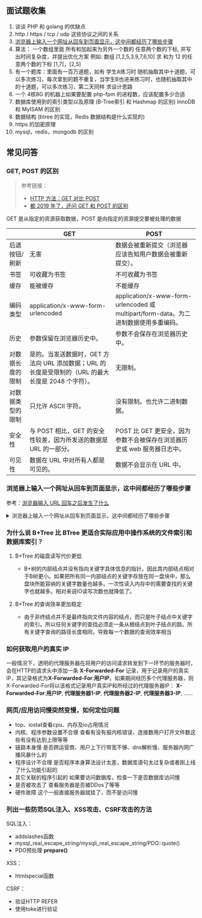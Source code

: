 
## 面试题收集
1. 谈谈 PHP 和 golang 的优缺点
2. http / https / tcp / udp 这些协议之间的关系
3. [浏览器上输入一个网址从回车到页面显示，这中间都经历了哪些步骤](#浏览器上输入一个网址从回车到页面显示，这中间都经历了哪些步骤)
4. 算法： 一个数组里面 所有和加起来为另外一个数的 任意两个数的下标, 并写出时间复杂度，并提出优化方案
    例如: 
 数组 [1,2,5,3,9,7,6,10] 求 和为 12 的任意两个数的下标 
 [1,7]，[2,5]  
 5. 有一个题库：里面有一百万道题，如有 学生A练习时 随机抽取其中十道题，可以多次练习，每次拿到的题不重复，当学生B也进来练习时，也随机抽取其中的十道题，可以多次练习，第二天同样  求设计思路
 6. 一个 4核8G 的机器上如果要配置 php-fpm 的进程数，应该配置多少合适
 7. 数据库使用到的索引类型以及原理 (B-Tree索引 和 Hashmap 的区别)
     InnoDB 和 MyISAM 的区别
 8. 数据结构 (btree 的实现，Redis 数据结构是什么实现的)
 9. https 的加密原理
 10. mysql，redis，mongodb 的区别

## 常见问答

### GET, POST 的区别
> 参考链接：
>- [HTTP 方法：GET 对比 POST](https://www.w3school.com.cn/tags/html_ref_httpmethods.asp)
>- [都 2019 年了，还问 GET 和 POST 的区别](https://segmentfault.com/a/1190000018129846)

GET 是从指定的资源获取数据，POST 是向指定的资源提交要被处理的数据

||GET|POST|
|--|--|--|
|后退按钮/刷新|无害|数据会被重新提交（浏览器应该告知用户数据会被重新提交）。|
|书签|可收藏为书签|不可收藏为书签|
|缓存|能被缓存|不能缓存|
|编码类型|application/x-www-form-urlencoded|application/x-www-form-urlencoded 或 multipart/form-data。为二进制数据使用多重编码。|
|历史|参数保留在浏览器历史中。|参数不会保存在浏览器历史中。|
|对数据长度的限制|是的。当发送数据时，GET 方法向 URL 添加数据；URL 的长度是受限制的（URL 的最大长度是 2048 个字符）。|无限制。
|对数据类型的限制|只允许 ASCII 字符。|没有限制。也允许二进制数据。|
|安全性|与 POST 相比，GET 的安全性较差，因为所发送的数据是 URL 的一部分。|POST 比 GET 更安全，因为参数不会被保存在浏览器历史或 web 服务器日志中。|
|可见性|数据在 URL 中对所有人都是可见的。|数据不会显示在 URL 中。|

### 浏览器上输入一个网址从回车到页面显示，这中间都经历了哪些步骤
参考：[浏览器输入 URL 回车之后发生了什么](https://mp.weixin.qq.com/s/dc9fOCNrHkh5a-DAR2VPvg)

<details><summary>浏览器上输入一个网址从回车到页面显示，这中间都经历了哪些步骤</summary>

1. URL 解析
    1. 解析输入内容是查询关键字还是 URL 地址
    2. 由于安全隐患，会使用 HSTS 强制客户端使用 HTTPS 访问页面
    3. 检查浏览器缓存， 如果有缓存并且缓存没有失效时，则直接访问缓存，如果缓存已过有效期，则访问服务器资源是否有变化，如果没有更新则访问缓存，如果有更新(或者浏览器没有缓存时)则返回资源和缓存标识，并存入缓存中 [图解](https://mmbiz.qpic.cn/mmbiz_png/6b3KbEywh0WqRApGqv5gB5LbKZo7ADPAkhpV02XtQTwibFyic8lCPz4p9m6ejt58MGmspYia1GfqYBiaOnzI2pVPrA/640?wx_fmt=png&tp=webp&wxfrom=5&wx_lazy=1&wx_co=1)
  
2. DNS 查询
    1. 浏览器缓存
    2. 本地域名解析,如果有 (hosts 文件)
    3. 路由器缓存
    4. 本地电脑的DNS缓存
    5. 根域名服务器查询 详细: [根域名服务器](https://mmbiz.qpic.cn/mmbiz_png/6b3KbEywh0WqRApGqv5gB5LbKZo7ADPARh7CrjZGJjeYphhuv7zibMsSCkfYzhpkuZqwjriaQ550iaibbKjrsSbRQg/640?wx_fmt=png&tp=webp&wxfrom=5&wx_lazy=1&wx_co=1)
       
>注意：
>1. 递归方式：一路查下去中间不返回，得到最终结果才返回信息（浏览器到本地DNS服务器的过程）
>2. 迭代方式，就是本地DNS服务器到根域名服务器查询的方式。
>3. 什么是 DNS 劫持
>4. 前端 dns-prefetch 优化

3. TCP 连接
    TCP/IP 分为四层，在发送数据时，每层都要对数据进行封装： [图解](https://mmbiz.qpic.cn/mmbiz_png/6b3KbEywh0WqRApGqv5gB5LbKZo7ADPAyX5eibZwj30KfCOb07ZJCNg3oia8kcJ2WgGh4qLNtz1ibFT4Ft8K7peZw/640?wx_fmt=png&tp=webp&wxfrom=5&wx_lazy=1&wx_co=1)

4. 处理请求
    [图解](https://mmbiz.qpic.cn/mmbiz_png/6b3KbEywh0WqRApGqv5gB5LbKZo7ADPAKGuAY3WBY3QCzgEeUHOk1z7t8hkDaMH2pUQrJPp65mGD5D6atvhibrg/640?wx_fmt=png&tp=webp&wxfrom=5&wx_lazy=1&wx_co=1)

5. 接受响应
    浏览器接收到来自服务器的响应资源后，会对资源进行分析。
    首先查看 Response header，根据不同状态码做不同的事（比如上面提到的重定向）。
    如果响应资源进行了压缩（比如 gzip），还需要进行解压。
然后，对响应资源做缓存。
    接下来，根据响应资源里的 MIME[3] 类型去解析响应内容（比如 HTML、Image各有不同的解析方式）。

6. 渲染页面
    [图解](https://mmbiz.qpic.cn/mmbiz_png/6b3KbEywh0WqRApGqv5gB5LbKZo7ADPAFLQPmV0NKV8ibkibG1wbFHRp6gY6wOogEHyT67vIF0UrMU6rtqic58xNg/640?wx_fmt=png&tp=webp&wxfrom=5&wx_lazy=1&wx_co=1)
</details> 
    
### 为什么说 B+Tree 比 BTree 更适合实际应用中操作系统的文件索引和数据库索引？

1. B+Tree 的磁盘读写代价更低
    - B+树的内部结点并没有指向关键字具体信息的指针。因此其内部结点相对于B树更小。如果把所有同一内部结点的关键字存放在同一盘块中，那么盘块所能容纳的关键字数量也越多。一次性读入内存中的需要查找的关键字也就越多。相对来说IO读写次数也就降低了。
    
2. B+Tree 的查询效率更加稳定
    - 由于非终结点并不是最终指向文件内容的结点，而只是叶子结点中关键字的索引。所以任何关键字的查找必须走一条从根结点到叶子结点的路。所有关键字查询的路径长度相同，导致每一个数据的查询效率相当

### 如何获取用户的真实 IP
一般情况下，透明的代理服务器在将用户的访问请求转发到下一环节的服务器时，会在HTTP的请求头中添加一条 **X-Forwarded-For** 记录，用于记录用户的真实IP，其记录格式为**X-Forwarded-For**:**用户IP**。如果期间经历多个代理服务器，则X-Forwarded-For将以该格式记录用户真实IP和所经过的代理服务器IP：
**X-Forwarded-For**:**用户IP**, **代理服务器1-IP**, **代理服务器2-IP**, **代理服务器3-IP**, ……

### 网页/应用访问慢突然变慢，如何定位问题
- top、iostat查看cpu、内存及io占用情况
- 内核、程序参数设置不合理 查看有没有报内核错误，连接数用户打开文件数这些有没有达到上限等等
- 链路本身慢 是否跨运营商、用户上下行带宽不够、dns解析慢、服务器内网广播风暴什么的
- 程序设计不合理 是否程序本身算法设计太差，数据库语句太过复杂或者刚上线了什么功能引起的
- 其它关联的程序引起的 如果要访问数据库，检查一下是否数据库访问慢
- 是否被攻击了 查看服务器是否被DDos了等等
- 硬件故障 这个一般直接服务器就挂了，而不是访问慢

### 列出一些防范SQL注入、XSS攻击、CSRF攻击的方法
SQL注入：
- addslashes函数
- mysql_real_escape_string/mysqli_real_escape_string/PDO::quote()
- PDO预处理 **prepare()**

XSS：
- htmlspecial函数 

CSRF：
- 验证HTTP REFER
- 使用toke进行验证
